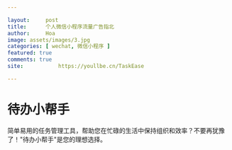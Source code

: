 ```yaml
---

layout:     post
title:      个人微信小程序流量广告指北
author:     Hoa
image: assets/images/3.jpg
categories: [ wechat, 微信小程序 ]
featured: true
comments: true
site: 			https://youllbe.cn/TaskEase

---
```

# 待办小帮手

简单易用的任务管理工具，帮助您在忙碌的生活中保持组织和效率？不要再犹豫了！"待办小帮手"是您的理想选择。

